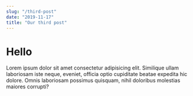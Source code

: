 ```yaml
---
slug: "/third-post"
date: "2019-11-17"
title: "Our third post"
---
```


# Hello

Lorem ipsum dolor sit amet consectetur adipisicing elit. Similique
ullam laboriosam iste neque, eveniet, officia optio cupiditate beatae
expedita hic dolore. Omnis laboriosam possimus quisquam, nihil
doloribus molestias maiores corrupti?
